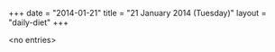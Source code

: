 +++
date = "2014-01-21"
title = "21 January 2014 (Tuesday)"
layout = "daily-diet"
+++

<p>&lt;no entries&gt;</p>